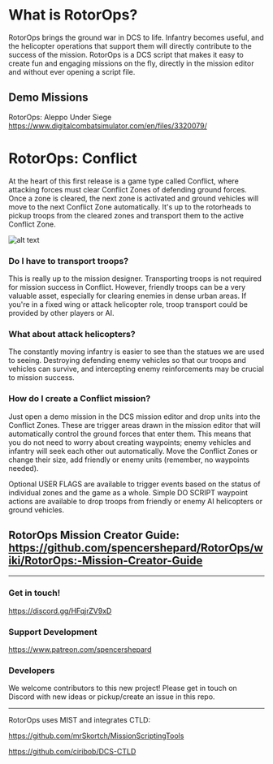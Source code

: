 # What is RotorOps?
RotorOps brings the ground war in DCS to life.  Infantry becomes useful, and the helicopter operations that support them  will directly contribute to the success of the mission.
RotorOps is a DCS script that makes it easy to create fun and engaging missions on the fly, directly in the mission editor and without ever opening a script file.  

## Demo Missions
RotorOps: Aleppo Under Siege  https://www.digitalcombatsimulator.com/en/files/3320079/

# RotorOps: Conflict
At the heart of this first release is a game type called Conflict, where attacking forces must clear Conflict Zones of defending ground forces. Once a zone is cleared, the next zone is activated and ground vehicles will move to the next Conflict Zone automatically.  It's up to the rotorheads to pickup troops from the cleared zones and transport them to the active Conflict Zone. 

![alt text](https://raw.githubusercontent.com/spencershepard/RotorOps/develop/documentation/images/rotorops%20conflict%20zones.png?raw=true)


### Do I have to transport troops?
This is really up to the mission designer. Transporting troops is not required for mission success in Conflict.  However, friendly troops can be a very valuable asset, especially for clearing enemies in dense urban areas.  If you're in a fixed wing or attack helicopter role, troop transport could be provided by other players or AI.

### What about attack helicopters?  
The constantly moving infantry is easier to see than the statues we are used to seeing.  Destroying defending enemy vehicles so that our troops and vehicles can survive, and intercepting enemy reinforcements may be crucial to mission success.  

### How do I create a Conflict mission?
Just open a demo mission in the DCS mission editor and drop units into the Conflict Zones.  These are trigger areas drawn in the mission editor that will automatically control the ground forces that enter them.  This means that you do not need to worry about creating waypoints; enemy vehicles and infantry will seek each other out automatically.  Move the Conflict Zones or change their size, add friendly or enemy units (remember, no waypoints needed).

Optional USER FLAGS are available to trigger events based on the status of individual zones and the game as a whole.  Simple DO SCRIPT waypoint actions are available to drop troops from friendly or enemy AI helicopters or ground vehicles.

## RotorOps Mission Creator Guide: https://github.com/spencershepard/RotorOps/wiki/RotorOps:-Mission-Creator-Guide

***

### Get in touch!

https://discord.gg/HFqjrZV9xD

### Support Development

https://www.patreon.com/spencershepard

### Developers
We welcome contributors to this new project!  Please get in touch on Discord with new ideas or pickup/create an issue in this repo.   


***
RotorOps uses MIST and integrates CTLD:

https://github.com/mrSkortch/MissionScriptingTools

https://github.com/ciribob/DCS-CTLD
